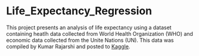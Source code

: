 # Life_Expectancy_Regression #

This project presents an analysis of life expectancy using a dataset containing heatlh data collected from World Health Organization (WHO) and economic data collected from the Unite Nations (UN). This data was compiled by Kumar Rajarshi and posted to [Kaggle](https://www.kaggle.com/kumarajarshi/life-expectancy-who).
